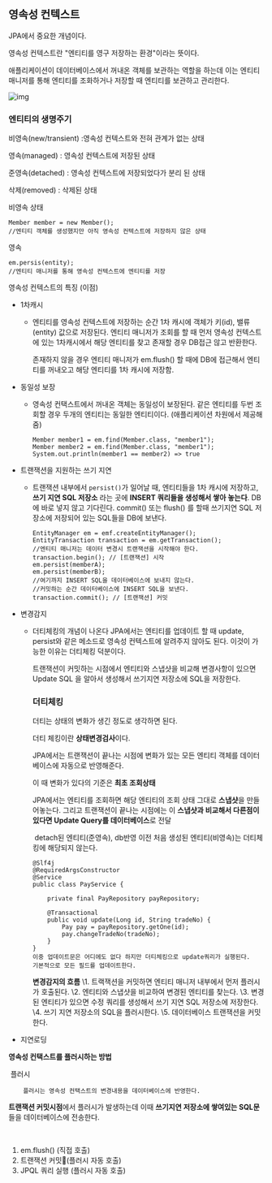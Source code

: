## 영속성 컨텍스트



JPA에서 중요한 개념이다.

영속성 컨텍스트란 "엔티티를 영구 저장하는 환경"이라는 뜻이다. 

애플리케이션이 데이터베이스에서 꺼내온 객체를 보관하는 역할을 하는데 이는 엔티티 매니저를 통해 엔티티를 조화하거나 저장할 때 엔티티를 보관하고 관리한다.

![img](https://media.vlpt.us/images/neptunes032/post/ecd3b113-862f-4158-a208-e1eeec92d61d/image.png)

### 엔티티의 생명주기

비영속(new/transient) :영속성 컨텍스트와 전혀 관계가 없는 상태

영속(managed) : 영속성 컨텍스트에 저장된 상태

준영속(detached) : 영속성 컨텍스트에 저장되었다가 분리 된 상태 

삭제(removed) : 삭제된 상태 



비영속 상태

```
Member member = new Member(); 
//엔티티 객체를 생성했지만 아직 영속성 컨텍스트에 저장하지 않은 상태
```

영속

```
em.persis(entity);
//엔티티 매니저를 통해 영속성 컨텍스트에 엔티티를 저장
```





영속성 컨텍스트의 특징 (이점)

- 1차캐시

  - 엔티티를 영속성 컨텍스트에 저장하는 순간 1차 캐시에 객체가 키(id), 밸류(entity) 값으로 저장된다. 엔티티 매니저가 조회를 할 때 먼저 영속성 컨텍스트에 있는 1차캐시에서 해당 엔티티를 찾고 존재할 경우 DB접근 않고 반환한다.

    존재하지 않을 경우 엔티티 매니저가 em.flush() 할 때에 DB에 접근해서 엔티티를 꺼내오고 해당 엔티티를 1차 캐시에 저장함.

- 동일성 보장

  - 영속성 컨택스트에서 꺼내온 객체는 동일성이 보장된다.
    같은 엔티티를 두번 조회할 경우 두개의 엔티티는 동일한 엔티티이다. (애플리케이션 차원에서 제공해줌)

    ```
    Member member1 = em.find(Member.class, "member1");
    Member member2 = em.find(Member.class, "member1");
    System.out.println(member1 == member2) => true
    ```

- 트랜잭션을 지원하는 쓰기 지연

  - 트랜잭션 내부에서 `persist()`가 일어날 때, 엔티티들을 1차 캐시에 저장하고, **쓰기 지연 SQL 저장소** 라는 곳에 **INSERT 쿼리들을 생성해서 쌓아 놓는다**. DB에 바로 넣지 않고 기다린다.
    commit() 또는 flush() 를 할때 쓰기지연 SQL 저장소에 저장되어 있는 SQL들을 DB에 보낸다.

    ```
    EntityManager em = emf.createEntityManager(); 
    EntityTransaction transaction = em.getTransaction(); 
    //엔티티 매니저는 데이터 변경시 트랜잭션을 시작해야 한다. 
    transaction.begin(); // [트랜잭션] 시작 
    em.persist(memberA);
    em.persist(memberB); 
    //여기까지 INSERT SQL을 데이터베이스에 보내지 않는다. 
    //커밋하는 순간 데이터베이스에 INSERT SQL을 보낸다. 
    transaction.commit(); // [트랜잭션] 커밋
    ```

    

- 변경감지

  - 더티체킹의 개념이 나온다 JPA에서는 엔티티를 업데이트 할 때 update, persist와 같은 메소드로 영속성 컨텍스트에 알려주지 않아도 된다. 이것이 가능한 이유는 더티체킹 덕분이다. 

    트랜잭션이 커밋하는 시점에서 엔티티와 스냅샷을 비교해 변경사항이 있으면 Update SQL 을 알아서 생성해서 쓰기지연 저장소에 SQL을 저장한다.

    

    ### **더티체킹**

    더티는 상태의 변화가 생긴 정도로 생각하면 된다.

    더티 체킹이란 **상태변경검사**이다.

    JPA에서는 트랜잭션이 끝나는 시점에 변화가 있는 모든 엔티티 객체를 데이터베이스에 자동으로 반영해준다.

    

    이 때 변화가 있다의 기준은 **최초 조회상태**

    JPA에서는 엔티티를 조회하면 해당 엔티티의 조회 상태 그대로 **스냅샷**을 만들어놓는다.
    그리고 트랜잭션이 끝나는 시점에는 이 **스냅샷과 비교해서 다른점이 있다면 Update Query를 데이터베이스**로 전달

    ​	detach된 엔티티(준영속), db반영 이전 처음 생성된 엔티티(비영속)는 더티체킹에 해당되지 않는다.

    ```
    @Slf4j
    @RequiredArgsConstructor
    @Service
    public class PayService {
    
        private final PayRepository payRepository;
    
        @Transactional
        public void update(Long id, String tradeNo) {
            Pay pay = payRepository.getOne(id);
            pay.changeTradeNo(tradeNo);
        }
    }
    이중 업데이트문은 어디에도 없다 하지만 더티체킹으로 update쿼리가 실행된다.
    기본적으로 모든 필드를 업데이트한다.
    ```

    

    

    **변경감지의 흐름**
    \1. 트랙잭션을 커밋하면 엔티티 매니저 내부에서 먼저 플러시가 호출된다.
    \2. 엔티티와 스냅샷을 비교하여 변경된 엔티티를 찾는다.
    \3. 변경된 엔티티가 있으면 수정 쿼리를 생성해서 쓰기 지연 SQL 저장소에 저장한다.
    \4. 쓰기 지연 저장소의 SQL을 플러시한다.
    \5. 데이터베이스 트랜잭션을 커밋한다.

- 지연로딩



**영속성 컨택스트를 플러시하는 방법**

​	플러시

		플러시는 영속성 컨택스트의 변경내용을 데이터베이스에 반영한다.

**트랜잭션 커밋시점**에서 플러시가 발생하는데 이때 **쓰기지연 저장소에 쌓여있는 SQL문**들을 데이터베이스에 전송한다.

​	

1. em.flush() (직접 호출)
2. 트랜잭션 커밋(플러시 자동 호출)
3. JPQL 쿼리 실행 (플러시 자동 호출)





